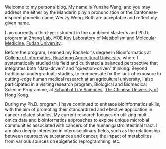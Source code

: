 
Welcome to my personal blog. My name is Yunzhe Wang, and you may address me either by the Mandarin pinyin pronunciation or the Cantonese-inspired phonetic name, Wenzy Wong. Both are acceptable and reflect my given name.

I am currently a third-year student in the combined Master's and Ph.D. program at [Zhang Lab](https://zhanglab-fudan.github.io/), [MOE Key Laboratory of Metabolism and Molecular Medicine](http://www.klmm.fudan.edu.cn/), [Fudan University](https://www.fudan.edu.cn/en/). 

Before the program, I earned my Bachelor's degree in Bioinformatics at [College of Informatics](https://encoi.hzau.edu.cn/), [Huazhong Agricultural University](https://en.hzau.edu.cn/), where I systematically studied this field and cultivated a balanced perspective that integrates both "data-driven" and "question-driven" thinking. Beyond traditional undergraduate studies, to compensate for the lack of exposure to cutting-edge human medical research at an agricultural university, I also participated in a visiting research program, Biological and Biomedical Science Programme, at [School of Life Sciences](https://www.sls.cuhk.edu.hk/), [The Chinese University of Hong Kong](https://www.cuhk.edu.hk/english/). 

During my Ph.D. program, I have continued to enhance bioinformatics skills, with the aim of promoting their standardized and effective application in cancer-related studies. My current research focuses on utilizing multi-omics data and bioinformatics approaches to explore unique microbial communities associated with cancers of the human gastrointestinal tract. I am also deeply interested in interdisciplinary fields, such as the relationship between neuroactive substances and cancer, the impact of metabolites from various sources on epigenetic reprogramming, etc. 
